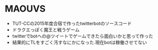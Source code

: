 # MAOUVS
- TUT-CCの2015年度合宿で作ったtwitterbotのソースコード
- ドラクエっぽく魔王と戦うゲーム
- twitterでbotへの@ツイートでゲームできたら面白いかと思って作った
- 結果的にTLをすごく汚すなにかになった.現在botは稼働させてない
